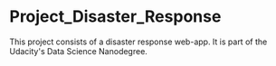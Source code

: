 # Project_Disaster_Response
This project consists of a disaster response web-app. It is part of the Udacity's Data Science Nanodegree. 
